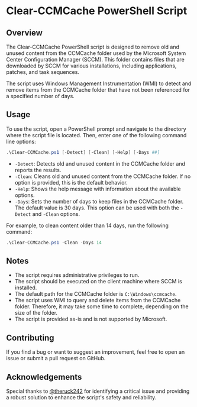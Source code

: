 # Clear-CCMCache PowerShell Script

## Overview

The Clear-CCMCache PowerShell script is designed to remove old and unused content from the CCMCache folder used by the Microsoft System Center Configuration Manager (SCCM). This folder contains files that are downloaded by SCCM for various installations, including applications, patches, and task sequences.

The script uses Windows Management Instrumentation (WMI) to detect and remove items from the CCMCache folder that have not been referenced for a specified number of days.

## Usage

To use the script, open a PowerShell prompt and navigate to the directory where the script file is located. Then, enter one of the following command line options:

```powershell
.\Clear-CCMCache.ps1 [-Detect] [-Clean] [-Help] [-Days ##]
```

- `-Detect`: Detects old and unused content in the CCMCache folder and reports the results.
- `-Clean`: Cleans old and unused content from the CCMCache folder. If no option is provided, this is the default behavior.
- `-Help`: Shows the help message with information about the available options.
- `-Days`: Sets the number of days to keep files in the CCMCache folder. The default value is 30 days. This option can be used with both the `-Detect` and `-Clean` options.

For example, to clean content older than 14 days, run the following command:

```powershell
.\Clear-CCMCache.ps1 -Clean -Days 14
```

## Notes

- The script requires administrative privileges to run.
- The script should be executed on the client machine where SCCM is installed.
- The default path for the CCMCache folder is `C:\Windows\ccmcache`.
- The script uses WMI to query and delete items from the CCMCache folder. Therefore, it may take some time to complete, depending on the size of the folder.
- The script is provided as-is and is not supported by Microsoft.

## Contributing

If you find a bug or want to suggest an improvement, feel free to open an issue or submit a pull request on GitHub.

## Acknowledgements

Special thanks to [@theruck242](https://github.com/theruck242) for identifying a critical issue and providing a robust solution to enhance the script's safety and reliability.
